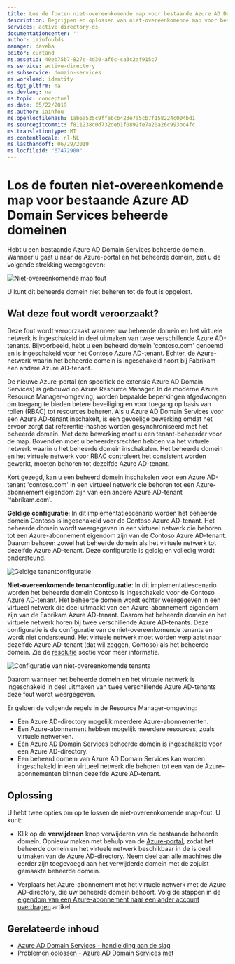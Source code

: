 ```yaml
---
title: Los de fouten niet-overeenkomende map voor bestaande Azure AD Domain Services beheerde domeinen | Microsoft Docs
description: Begrijpen en oplossen van niet-overeenkomende map voor bestaande Azure AD Domain Services beheerde domeinen
services: active-directory-ds
documentationcenter: ''
author: iainfoulds
manager: daveba
editor: curtand
ms.assetid: 40eb75b7-827e-4d30-af6c-ca3c2af915c7
ms.service: active-directory
ms.subservice: domain-services
ms.workload: identity
ms.tgt_pltfrm: na
ms.devlang: na
ms.topic: conceptual
ms.date: 05/22/2019
ms.author: iainfou
ms.openlocfilehash: 1ab6a535c9ffebcb423e7a5cb7f158224c004bd1
ms.sourcegitcommit: f811238c0d732deb1f0892fe7a20a26c993bc4fc
ms.translationtype: MT
ms.contentlocale: nl-NL
ms.lasthandoff: 06/29/2019
ms.locfileid: "67472900"
---
```

# <a name="resolve-mismatched-directory-errors-for-existing-azure-ad-domain-services-managed-domains"></a>Los de fouten niet-overeenkomende map voor bestaande Azure AD Domain Services beheerde domeinen
Hebt u een bestaande Azure AD Domain Services beheerde domein. Wanneer u gaat u naar de Azure-portal en het beheerde domein, ziet u de volgende strekking weergegeven:

![Niet-overeenkomende map fout](./media/getting-started/mismatched-tenant-error.png)

U kunt dit beheerde domein niet beheren tot de fout is opgelost.


## <a name="whats-causing-this-error"></a>Wat deze fout wordt veroorzaakt?
Deze fout wordt veroorzaakt wanneer uw beheerde domein en het virtuele netwerk is ingeschakeld in deel uitmaken van twee verschillende Azure AD-tenants. Bijvoorbeeld, hebt u een beheerd domein 'contoso.com' genoemd en is ingeschakeld voor het Contoso Azure AD-tenant. Echter, de Azure-netwerk waarin het beheerde domein is ingeschakeld hoort bij Fabrikam - een andere Azure AD-tenant.

De nieuwe Azure-portal (en specifiek de extensie Azure AD Domain Services) is gebouwd op Azure Resource Manager. In de moderne Azure Resource Manager-omgeving, worden bepaalde beperkingen afgedwongen om toegang te bieden betere beveiliging en voor toegang op basis van rollen (RBAC) tot resources beheren. Als u Azure AD Domain Services voor een Azure AD-tenant inschakelt, is een gevoelige bewerking omdat het ervoor zorgt dat referentie-hashes worden gesynchroniseerd met het beheerde domein. Met deze bewerking moet u een tenant-beheerder voor de map. Bovendien moet u beheerdersrechten hebben via het virtuele netwerk waarin u het beheerde domein inschakelen. Het beheerde domein en het virtuele netwerk voor RBAC controleert het consistent worden gewerkt, moeten behoren tot dezelfde Azure AD-tenant.

Kort gezegd, kan u een beheerd domein inschakelen voor een Azure AD-tenant 'contoso.com' in een virtueel netwerk die behoren tot een Azure-abonnement eigendom zijn van een andere Azure AD-tenant 'fabrikam.com'. 

**Geldige configuratie**: In dit implementatiescenario worden het beheerde domein Contoso is ingeschakeld voor de Contoso Azure AD-tenant. Het beheerde domein wordt weergegeven in een virtueel netwerk die behoren tot een Azure-abonnement eigendom zijn van de Contoso Azure AD-tenant. Daarom behoren zowel het beheerde domein als het virtuele netwerk tot dezelfde Azure AD-tenant. Deze configuratie is geldig en volledig wordt ondersteund.

![Geldige tenantconfiguratie](./media/getting-started/valid-tenant-config.png)

**Niet-overeenkomende tenantconfiguratie**: In dit implementatiescenario worden het beheerde domein Contoso is ingeschakeld voor de Contoso Azure AD-tenant. Het beheerde domein wordt echter weergegeven in een virtueel netwerk die deel uitmaakt van een Azure-abonnement eigendom zijn van de Fabrikam Azure AD-tenant. Daarom het beheerde domein en het virtuele netwerk horen bij twee verschillende Azure AD-tenants. Deze configuratie is de configuratie van de niet-overeenkomende tenants en wordt niet ondersteund. Het virtuele netwerk moet worden verplaatst naar dezelfde Azure AD-tenant (dat wil zeggen, Contoso) als het beheerde domein. Zie de [resolutie](#resolution) sectie voor meer informatie.

![Configuratie van niet-overeenkomende tenants](./media/getting-started/mismatched-tenant-config.png)

Daarom wanneer het beheerde domein en het virtuele netwerk is ingeschakeld in deel uitmaken van twee verschillende Azure AD-tenants deze fout wordt weergegeven.

Er gelden de volgende regels in de Resource Manager-omgeving:
- Een Azure AD-directory mogelijk meerdere Azure-abonnementen.
- Een Azure-abonnement hebben mogelijk meerdere resources, zoals virtuele netwerken.
- Één Azure AD Domain Services beheerde domein is ingeschakeld voor een Azure AD-directory.
- Een beheerd domein van Azure AD Domain Services kan worden ingeschakeld in een virtueel netwerk die behoren tot een van de Azure-abonnementen binnen dezelfde Azure AD-tenant.


## <a name="resolution"></a>Oplossing
U hebt twee opties om op te lossen de niet-overeenkomende map-fout. U kunt:

- Klik op de **verwijderen** knop verwijderen van de bestaande beheerde domein. Opnieuw maken met behulp van de [Azure-portal](https://portal.azure.com), zodat het beheerde domein en het virtuele netwerk beschikbaar in de is deel uitmaken van de Azure AD-directory. Neem deel aan alle machines die eerder zijn toegevoegd aan het verwijderde domein met de zojuist gemaakte beheerde domein.

- Verplaats het Azure-abonnement met het virtuele netwerk met de Azure AD-directory, die uw beheerde domein behoort. Volg de stappen in de [eigendom van een Azure-abonnement naar een ander account overdragen](../billing/billing-subscription-transfer.md) artikel.


## <a name="related-content"></a>Gerelateerde inhoud
* [Azure AD Domain Services - handleiding aan de slag](create-instance.md)
* [Problemen oplossen - Azure AD Domain Services met](troubleshoot.md)
